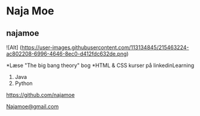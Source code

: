 # Naja Moe
## najamoe
![Alt] 
(https://user-images.githubusercontent.com/113134845/215463224-ac802208-6996-4646-8ec0-d412fdc632de.png)

*Læse "The big bang theory" bog
*HTML & CSS kurser på linkedinLearning

1. Java
2. Python

https://github.com/najamoe

Najamoe@gmail.com
